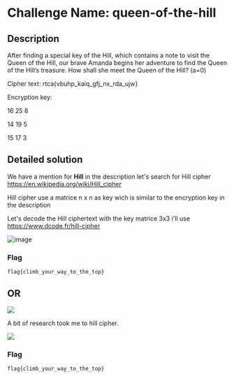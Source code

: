 # Challenge Name: queen-of-the-hill

## Description

After finding a special key of the Hill, which contains a note to visit the Queen of the Hill, our brave Amanda begins her adventure to find the Queen of the Hill’s treasure. How shall she meet the Queen of the Hill? (a=0)

Cipher text: rtca{vbuhp_kaiq_gfj_nx_rda_ujw}

Encryption key:

16 25 8

14 19 5

15 17 3

## Detailed solution

We have a mention for **Hill** in the description let's search for Hill cipher https://en.wikipedia.org/wiki/Hill_cipher 

Hill cipher use a matrice n x n as key wich is similar to the encryption key in the description  

Let's decode the Hill ciphertext with the key matrice 3x3 i'll use https://www.dcode.fr/hill-cipher 

![image](https://i.imgur.com/z15diyh.png)


### Flag

```
flag{climb_your_way_to_the_top}
```

## OR

![](https://i.imgur.com/6CwPFUH.jpg)

A bit of research took me to hill cipher. 

![](https://i.imgur.com/ixuxTUr.jpg)

### Flag

```
flag{climb_your_way_to_the_top}
```